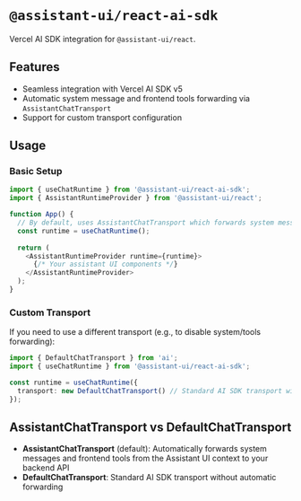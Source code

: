 # `@assistant-ui/react-ai-sdk`

Vercel AI SDK integration for `@assistant-ui/react`.

## Features

- Seamless integration with Vercel AI SDK v5
- Automatic system message and frontend tools forwarding via `AssistantChatTransport`
- Support for custom transport configuration

## Usage

### Basic Setup

```typescript
import { useChatRuntime } from '@assistant-ui/react-ai-sdk';
import { AssistantRuntimeProvider } from '@assistant-ui/react';

function App() {
  // By default, uses AssistantChatTransport which forwards system messages and tools
  const runtime = useChatRuntime();
  
  return (
    <AssistantRuntimeProvider runtime={runtime}>
      {/* Your assistant UI components */}
    </AssistantRuntimeProvider>
  );
}
```

### Custom Transport

If you need to use a different transport (e.g., to disable system/tools forwarding):

```typescript
import { DefaultChatTransport } from 'ai';
import { useChatRuntime } from '@assistant-ui/react-ai-sdk';

const runtime = useChatRuntime({
  transport: new DefaultChatTransport() // Standard AI SDK transport without forwarding
});
```

## AssistantChatTransport vs DefaultChatTransport

- **AssistantChatTransport** (default): Automatically forwards system messages and frontend tools from the Assistant UI context to your backend API
- **DefaultChatTransport**: Standard AI SDK transport without automatic forwarding
